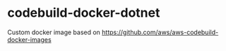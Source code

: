 # codebuild-docker-dotnet

Custom docker image based on https://github.com/aws/aws-codebuild-docker-images
